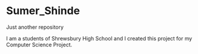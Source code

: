 # Sumer_Shinde
Just another repository

I am a students of Shrewsbury High School and I created this project for my Computer Science Project.
